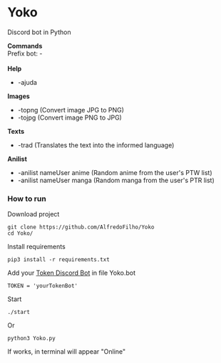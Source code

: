 # Yoko
Discord bot in Python

**Commands**<br />
Prefix bot: -
<br /><br />
**Help**<br />
  - -ajuda

**Images** <br />
  - -topng (Convert image JPG to PNG)<br />
  - -tojpg (Convert image PNG to JPG)
  
**Texts**
  - -trad (Translates the text into the informed language)
  
 **Anilist**
  - -anilist nameUser anime (Random anime from the user's PTW list)
  - -anilist nameUser manga (Random manga from the user's PTR list)


### How to run
Download project
```terminal
git clone https://github.com/AlfredoFilho/Yoko
cd Yoko/
```
Install requirements
```terminal
pip3 install -r requirements.txt
```
Add your [Token Discord Bot](https://discord.com/developers/applications/) in file Yoko.bot
```terminal
TOKEN = 'yourTokenBot'
```

Start
```terminal
./start
```
Or
```terminal
python3 Yoko.py
```

If works, in terminal will appear "Online"
